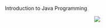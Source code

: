 Introduction to Java Programming
<!--![](http://img2.douban.com/lpic/s4240121.jpg)-->
<div align=center><img src=http://b.hiphotos.baidu.com/image/w%3D2048%3Bq%3D90/sign=dd5564cde5cd7b89e96c3d833b1c79d6/d439b6003af33a87e002641dc55c10385343b54d.jpg></div>
